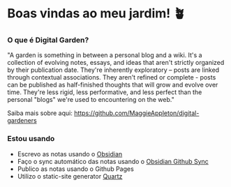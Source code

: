 # Boas vindas ao meu jardim! :potted_plant:

### O que é Digital Garden?
"A garden is something in between a personal blog and a wiki. It's a collection of evolving notes, essays, and ideas that aren't strictly organized by their publication date. They're inherently exploratory – posts are linked through contextual associations. They aren't refined or complete - posts can be published as half-finished thoughts that will grow and evolve over time. They're less rigid, less performative, and less perfect than the personal "blogs" we're used to encountering on the web."

Saiba mais sobre aqui: https://github.com/MaggieAppleton/digital-gardeners

### Estou usando
- Escrevo as notas usando o [Obsidian](https://obsidian.md/)
- Faço o sync automático das notas usando o [Obsidian Github Sync](https://github.com/BiancaPereira/Obsidian-GitHub-Sync)
- Publico as notas usando o Github Pages
- Utilizo o static-site generator [Quartz](https://quartz.jzhao.xyz/)
